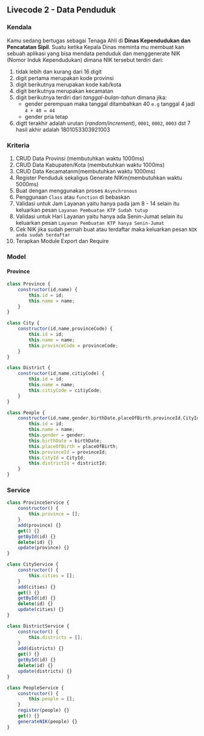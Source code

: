 ## Livecode 2 - Data Penduduk

### Kendala
Kamu sedang bertugas sebagai Tenaga Ahli di **Dinas Kependudukan dan Pencatatan Sipil**.
Suatu ketika Kepala Dinas meminta mu membuat kan sebuah aplikasi yang bisa mendata penduduk dan menggenerate NIK (Nomor Induk Kependudukan) dimana NIK tersebut terdiri dari:
1. tidak lebih dan kurang dari 16 digit
2. digit pertama merupakan kode provinsi
3. digit berikutnya merupakan kode kab/kota
4. digit berikutnya merupakan kecamatan
5. digit berikutnya terdiri dari *tanggal-bulan-tahun* dimana jika:
   - gender perempuan maka tanggal ditambahkan 40 `e.g` tanggal 4 jadi `4 + 40 = 44`
   - gender pria tetap
6. digtt terakhir adalah urutan (*random/increment*), `0001`, `0002`, `0003` dst
7 hasil akhir adalah 1801053303921003

### Kriteria
1. CRUD Data Provinsi (membutuhkan waktu 1000ms)
2. CRUD Data Kabupaten/Kota (membutuhkan waktu 1000ms)
3. CRUD Data Kecamatanm(membutuhkan waktu 1000ms)
4. Register Penduduk sekaligus Generate NIKm(membutuhkan waktu 5000ms)
5. Buat dengan menggunakan proses `Asynchronous`
6. Penggunaan `Class` atau `function` di bebaskan
7. Validasi untuk Jam Layanan yaitu hanya pada jam 8 - 14 selain itu keluarkan pesan `Layanan Pembuatan KTP Sudah tutup`
8. Validasi untuk Hari Layanan yaitu hanya ada Senin-Jumat selain itu keluarkan pesan `Layanan Pembuatan KTP hanya Senin-Jumat`
9. Cek NIK jika sudah pernah buat atau terdaftar maka keluarkan pesan `NIK anda sudah terdaftar`
10. Terapkan Module Export dan Require

### Model
#### Province
```js
class Province {
    constructor(id,name) {
        this.id = id;
        this.name = name;
    }
}

class City {
    constructor(id,name,provinceCode) {
        this.id = id;
        this.name = name;
        this.provinceCode = provinceCode;
    }
}

class District {
    constructor(id,name,citiyCode) {
        this.id = id;
        this.name = name;
        this.citiyCode = citiyCode;
    }
}

class People {
    constructor(id,name,gender,birthDate,placeOfBirth,provinceId,CityId,districtId) {
        this.id = id;
        this.name = name;
        this.gender = gender;
        this.birthDate = birthDate;
        this.placeOfBirth = placeOfBirth;
        this.provinceId = provinceId;
        this.CityId = CityId;
        this.districtId = districtId;
    }
}
```

### Service
```js
class ProvinceService {
    constructor() {
        this.province = [];
    }
    add(province) {}
    get() {}
    getById(id) {}
    delete(id) {}
    update(province) {}
}

class CityService {
    constructor() {
        this.cities = [];
    }
    add(cities) {}
    get() {}
    getById(id) {}
    delete(id) {}
    update(cities) {}
}

class DistrictService {
    constructor() {
        this.districts = [];
    }
    add(districts) {}
    get() {}
    getById(id) {}
    delete(id) {}
    update(districts) {}
}

class PeopleService {
    constructor() {
        this.people = [];
    }
    register(people) {}
    get() {}
    generateNIK(people) {}
}
```
